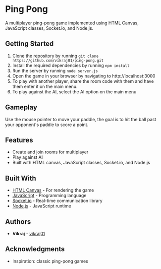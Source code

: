# Ping Pong
A multiplayer ping-pong game implemented using HTML Canvas, JavaScript classes, Socket.io, and Node.js.

## Getting Started
1. Clone the repository by running `git clone https://github.com/vikraj01/ping-pong.git`
2. Install the required dependencies by running `npm install`
3. Run the server by running `node server.js`
4. Open the game in your browser by navigating to http://localhost:3000
5. To play with another player, share the room code with them and have them enter it on the main menu.
6. To play against the AI, select the AI option on the main menu

## Gameplay
Use the mouse pointer to move your paddle, the goal is to hit the ball past your opponent's paddle to score a point.

## Features
- Create and join rooms for multiplayer
- Play against AI
- Built with HTML canvas, JavaScript classes, Socket.io, and Node.js

## Built With
* [HTML Canvas](https://developer.mozilla.org/en-US/docs/Web/API/Canvas_API) - For rendering the game
* [JavaScript](https://developer.mozilla.org/en-US/docs/Web/JavaScript) - Programming language
* [Socket.io](https://socket.io/) - Real-time communication library
* [Node.js](https://nodejs.org/) - JavaScript runtime

## Authors
* **Vikraj** - [vikraj01](https://github.com/vikraj01)

## Acknowledgments
* Inspiration: classic ping-pong games

